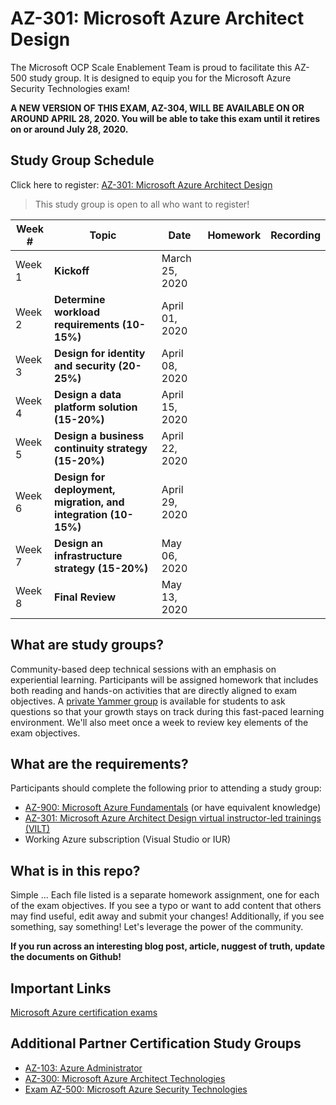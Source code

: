 # AZ-301: Microsoft Azure Architect Design

The Microsoft OCP Scale Enablement Team is proud to facilitate this AZ-500 study group. It is designed to equip you for the Microsoft Azure Security Technologies exam!

**A NEW VERSION OF THIS EXAM, AZ-304, WILL BE AVAILABLE ON OR AROUND APRIL 28, 2020. You will be able to take this exam until it retires on or around July 28, 2020.**

## Study Group Schedule

Click here to register:  [AZ-301: Microsoft Azure Architect Design](https://msuspartners.eventbuilder.com/AZ301StudyGroup)

> This study group is open to all who want to register!

|Week #|Topic|Date|Homework|Recording|
| - | - | - | - | - |
|Week 1|**Kickoff**|March 25, 2020| ||
|Week 2|**Determine workload requirements (10-15%)**|April 01, 2020  |||
|Week 3|**Design for identity and security (20-25%)**|April 08, 2020||
|Week 4|**Design a data platform solution (15-20%)**|April 15, 2020| ||
|Week 5|**Design a business continuity strategy (15-20%)**|April 22, 2020|| |
|Week 6|**Design for deployment, migration, and integration (10-15%)**|April 29, 2020| | |
|Week 7|**Design an infrastructure strategy (15-20%)**|May 06, 2020| | |
|Week 8|**Final Review**|May 13, 2020| | |

## What are study groups?

Community-based deep technical sessions with an emphasis on experiential learning.  Participants will be assigned homework that includes both reading and hands-on activities that are directly aligned to exam objectives.  A [private Yammer group](https://www.yammer.com/msuspartner/#/threads/inGroup?type=in_group&feedId=9161297&view=all) is available for students to ask questions so that your growth stays on track during this fast-paced learning environment. We'll also meet once a week to review key elements of the exam objectives.

## What are the requirements?

Participants should complete the following prior to attending a study group:

- [AZ-900: Microsoft Azure Fundamentals](https://partner.microsoft.com/en-vn/training/assets/collection/az-900-microsoft-azure-fundamentals#/)  (or have equivalent knowledge)
- [AZ-301: Microsoft Azure Architect Design virtual instructor-led trainings (VILT)](https://partner.microsoft.com/en-vn/training/assets/collection/az-301-microsoft-azure-architect-design#/)
- Working Azure subscription (Visual Studio or IUR)

## What is in this repo?

Simple ... Each file listed is a separate homework assignment, one for each of the exam objectives.
If you see a typo or want to add content that others may find useful, edit away and submit your changes!
Additionally, if you see something, say something!  Let's leverage the power of the community.

**If you run across an interesting blog post, article, nuggest of truth, update the documents on Github!**

## Important Links

[Microsoft Azure certification exams](https://www.microsoft.com/en-us/learning/azure-exams.aspx)

## Additional Partner Certification Study Groups

- [AZ-103: Azure Administrator](https://msuspartners.eventbuilder.com/AZ103StudyGroup)
- [AZ-300: Microsoft Azure Architect Technologies](https://msuspartners.eventbuilder.com/AZ-300)
- [Exam AZ-500: Microsoft Azure Security Technologies](https://msuspartners.eventbuilder.com/AZ500StudyGroup)
